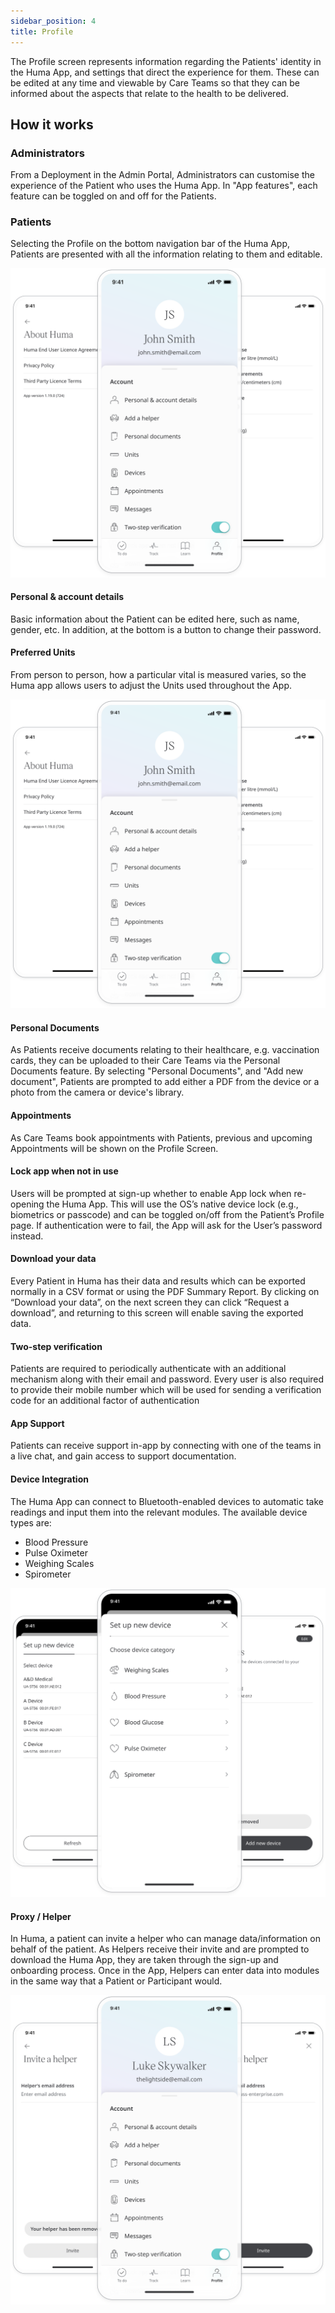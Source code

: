 ```yaml
---
sidebar_position: 4
title: Profile
---
```


The Profile screen represents information regarding the Patients' identity in the Huma App, and settings that direct the experience for them. These can be edited at any time and viewable by Care Teams so that they can be informed about the aspects that relate to the health to be delivered.

## How it works


### Administrators

From a Deployment in the Admin Portal, Administrators can customise the experience of the Patient who uses the Huma App. In "App features", each feature can be toggled on and off for the Patients.

<!-- ![Activating features in the Admin Portal]() -->

### Patients

Selecting the Profile on the bottom navigation bar of the Huma App, Patients are presented with all the information relating to them and editable.

![Profile screen in the Huma App](./assets/profile.svg)

#### Personal & account details

Basic information about the Patient can be edited here, such as name, gender, etc. In addition, at the bottom is a button to change their password.

#### Preferred Units

From person to person, how a particular vital is measured varies, so the Huma app allows users to adjust the Units used throughout the App.

![Preferred units in the Huma App](./assets/preferred-units.svg)

#### Personal Documents

As Patients receive documents relating to their healthcare, e.g. vaccination cards, they can be uploaded to their Care Teams via the Personal Documents feature. By selecting "Personal Documents", and "Add new document", Patients are prompted to add either a PDF from the device or a photo from the camera or device's library.



#### Appointments

As Care Teams book appointments with Patients, previous and upcoming Appointments will be shown on the Profile Screen. 

<!-- ![Managing Appointments in the Huma App]() -->

#### Lock app when not in use

Users will be prompted at sign-up whether to enable App lock when re-opening the Huma App. This will use the OS’s native device lock (e.g., biometrics or passcode) and can be toggled on/off from the Patient’s Profile page. If authentication were to fail, the App will ask for the User’s password instead.

#### Download your data

Every Patient in Huma has their data and results which can be exported normally in a CSV format or using the PDF Summary Report. By clicking on “Download your data”, on the next screen they can click “Request a download”, and returning to this screen will enable saving the exported data.

#### Two-step verification

Patients are required to periodically authenticate with an additional mechanism along with their email and password. Every user is also required to provide their mobile number which will be used for sending a verification code for an additional factor of authentication

#### App Support

Patients can receive support in-app by connecting with one of the teams in a live chat, and gain access to support documentation.



#### Device Integration

The Huma App can connect to Bluetooth-enabled devices to automatic take readings and input them into the relevant modules. The available device types are:

- Blood Pressure
- Pulse Oximeter
- Weighing Scales
- Spirometer

![Adding a device in the Huma App](./assets/health-device-integration.svg)

#### Proxy / Helper

In Huma, a patient can invite a helper who can manage data/information on behalf of the patient. As Helpers receive their invite and are prompted to download the Huma App, they are taken through the sign-up and onboarding process. Once in the App, Helpers can enter data into modules in the same way that a Patient or Participant would.

![Adding a helper in the Huma App](./assets/proxy-helper.svg)
